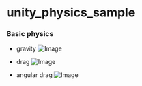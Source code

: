 # unity_physics_sample

### Basic physics

* gravity
![Image](https://github.com/user-attachments/assets/b93a3347-a7c3-4894-8fa5-4f1934f07fd4)

* drag
![Image](https://github.com/user-attachments/assets/0f5b51e3-4bac-452a-bb62-d5c65b57283a)

* angular drag
![Image](https://github.com/user-attachments/assets/d3d77520-53d6-46a2-a858-efae24400ab0)

